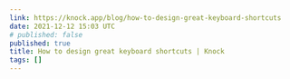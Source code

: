 ```yaml
---
link: https://knock.app/blog/how-to-design-great-keyboard-shortcuts
date: 2021-12-12 15:03 UTC
# published: false
published: true
title: How to design great keyboard shortcuts | Knock
tags: []
---
```



